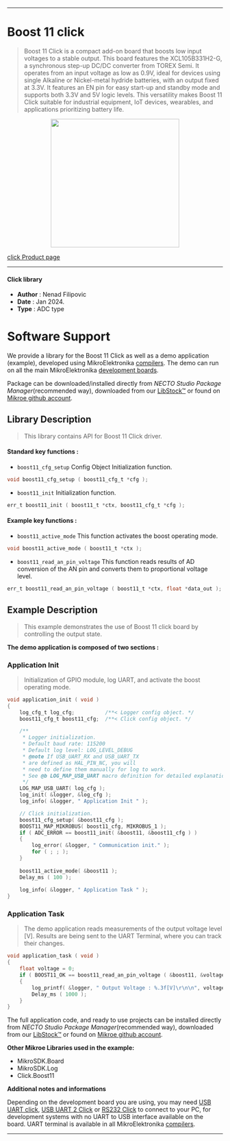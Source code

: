 
---
# Boost 11 click

> Boost 11 Click is a compact add-on board that boosts low input voltages to a stable output. This board features the XCL105B331H2-G, a synchronous step-up DC/DC converter from TOREX Semi. It operates from an input voltage as low as 0.9V, ideal for devices using single Alkaline or Nickel-metal hydride batteries, with an output fixed at 3.3V. It features an EN pin for easy start-up and standby mode and supports both 3.3V and 5V logic levels. This versatility makes Boost 11 Click suitable for industrial equipment, IoT devices, wearables, and applications prioritizing battery life.

<p align="center">
  <img src="https://download.mikroe.com/images/click_for_ide/boost11_click.png" height=300px>
</p>

[click Product page](https://www.mikroe.com/boost-11-click)

---


#### Click library

- **Author**        : Nenad Filipovic
- **Date**          : Jan 2024.
- **Type**          : ADC type


# Software Support

We provide a library for the Boost 11 Click
as well as a demo application (example), developed using MikroElektronika
[compilers](https://www.mikroe.com/necto-studio).
The demo can run on all the main MikroElektronika [development boards](https://www.mikroe.com/development-boards).

Package can be downloaded/installed directly from *NECTO Studio Package Manager*(recommended way), downloaded from our [LibStock&trade;](https://libstock.mikroe.com) or found on [Mikroe github account](https://github.com/MikroElektronika/mikrosdk_click_v2/tree/master/clicks).

## Library Description

> This library contains API for Boost 11 Click driver.

#### Standard key functions :

- `boost11_cfg_setup` Config Object Initialization function.
```c
void boost11_cfg_setup ( boost11_cfg_t *cfg );
```

- `boost11_init` Initialization function.
```c
err_t boost11_init ( boost11_t *ctx, boost11_cfg_t *cfg );
```

#### Example key functions :

- `boost11_active_mode` This function activates the boost operating mode.
```c
void boost11_active_mode ( boost11_t *ctx );
```

- `boost11_read_an_pin_voltage` This function reads results of AD conversion of the AN pin and converts them to proportional voltage level.
```c
err_t boost11_read_an_pin_voltage ( boost11_t *ctx, float *data_out );
```

## Example Description

> This example demonstrates the use of Boost 11 click board 
> by controlling the output state.

**The demo application is composed of two sections :**

### Application Init

> Initialization of GPIO module, log UART, and activate the boost operating mode.

```c
void application_init ( void )
{
    log_cfg_t log_cfg;          /**< Logger config object. */
    boost11_cfg_t boost11_cfg;  /**< Click config object. */

    /** 
     * Logger initialization.
     * Default baud rate: 115200
     * Default log level: LOG_LEVEL_DEBUG
     * @note If USB_UART_RX and USB_UART_TX 
     * are defined as HAL_PIN_NC, you will 
     * need to define them manually for log to work. 
     * See @b LOG_MAP_USB_UART macro definition for detailed explanation.
     */
    LOG_MAP_USB_UART( log_cfg );
    log_init( &logger, &log_cfg );
    log_info( &logger, " Application Init " );

    // Click initialization.
    boost11_cfg_setup( &boost11_cfg );
    BOOST11_MAP_MIKROBUS( boost11_cfg, MIKROBUS_1 );
    if ( ADC_ERROR == boost11_init( &boost11, &boost11_cfg ) )
    {
        log_error( &logger, " Communication init." );
        for ( ; ; );
    }
    
    boost11_active_mode( &boost11 );
    Delay_ms ( 100 );
    
    log_info( &logger, " Application Task " );
}
```

### Application Task

> The demo application reads measurements of the output voltage level [V].
> Results are being sent to the UART Terminal, where you can track their changes.

```c
void application_task ( void ) 
{
    float voltage = 0;
    if ( BOOST11_OK == boost11_read_an_pin_voltage ( &boost11, &voltage ) ) 
    {
        log_printf( &logger, " Output Voltage : %.3f[V]\r\n\n", voltage );
        Delay_ms ( 1000 );
    }
}
```


The full application code, and ready to use projects can be installed directly from *NECTO Studio Package Manager*(recommended way), downloaded from our [LibStock&trade;](https://libstock.mikroe.com) or found on [Mikroe github account](https://github.com/MikroElektronika/mikrosdk_click_v2/tree/master/clicks).

**Other Mikroe Libraries used in the example:**

- MikroSDK.Board
- MikroSDK.Log
- Click.Boost11

**Additional notes and informations**

Depending on the development board you are using, you may need
[USB UART click](https://www.mikroe.com/usb-uart-click),
[USB UART 2 Click](https://www.mikroe.com/usb-uart-2-click) or
[RS232 Click](https://www.mikroe.com/rs232-click) to connect to your PC, for
development systems with no UART to USB interface available on the board. UART
terminal is available in all MikroElektronika
[compilers](https://shop.mikroe.com/compilers).

---

